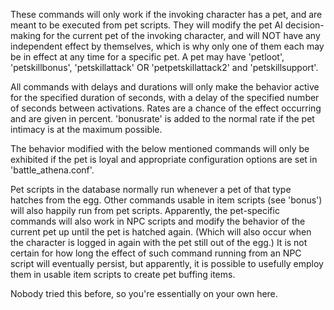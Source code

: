 These commands will only work if the invoking character has a pet, and are meant
to be executed from pet scripts. They will modify the pet AI decision-making for
the current pet of the invoking character, and will NOT have any independent
effect by themselves, which is why only one of them each may be in effect at any
time for a specific pet. A pet may have 'petloot', 'petskillbonus',
'petskillattack' OR 'petpetskillattack2' and 'petskillsupport'.

All commands with delays and durations will only make the behavior active for
the specified duration of seconds, with a delay of the specified number of
seconds between activations. Rates are a chance of the effect occurring and are
given in percent. 'bonusrate' is added to the normal rate if the pet intimacy is
at the maximum possible.

The behavior modified with the below mentioned commands will only be exhibited if
the pet is loyal and appropriate configuration options are set in
'battle_athena.conf'.

Pet scripts in the database normally run whenever a pet of that type hatches
from the egg. Other commands usable in item scripts (see 'bonus') will also
happily run from pet scripts. Apparently, the pet-specific commands will also
work in NPC scripts and modify the behavior of the current pet up until the pet
is hatched again. (Which will also occur when the character is logged in again
with the pet still out of the egg.) It is not certain for how long the effect of
such command running from an NPC script will eventually persist, but apparently,
it is possible to usefully employ them in usable item scripts to create pet
buffing items.

Nobody tried this before, so you're essentially on your own here.
